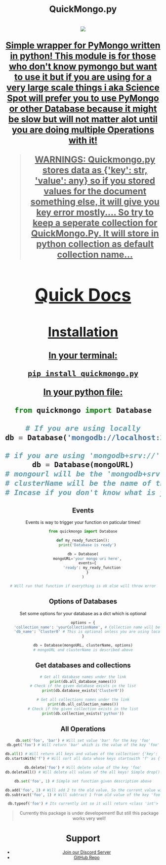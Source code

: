 <div align="center">
  <h1>QuickMongo.py<h1>
  <div>
    <a href=""><img src="https://img.shields.io/discord/736099894963601438?color=7289DA&label=discord"
  </div>
</div>

Simple wrapper for PyMongo written in python! This module is for those who don't know pymongo but want to use it but if you are using for a very large scale things i aka Science Spot will prefer you to use PyMongo or other Database because it might be slow but will not matter alot until you are doing multiple Operations with it!
 
> **WARNINGS:** Quickmongo.py stores data as {'key': str, 'value': any} so if you stored values for the document something else, it will give you key error mostly.... So try to keep a seperate collection for **QuickMongo.Py**. It will store in **python** collection as default collection name...

# Quick Docs

## Installation

**In your terminal:**
```
pip install quickmongo.py
```

**In your python file:**
```py
from quickmongo import Database

# If you are using locally
db = Database('mongodb://localhost:27017/', {'db_name': 'local'})

# if you are using 'mongodb+srv://' uri then you should do something like this
db = Database(mongoURL)
# mongourl will be the 'mongodb+srv://' uri link
# clusterName will be the name of the mongoose cluster. Eg:- Cluster0
# Incase if you don't know what is your clustername you will get an TypeError with available clusters!
```

## Events

Events is way to trigger your function on paticular times!

```py
from quickmongo import Database

def my_ready_function():
    print('Database is ready')

db = Database(
    mongoURL='your mongo uri here',
    events={
        'ready': my_ready_function
    }
)

# Will run that function if everything is ok else will throw error
```

## Options of Databases

Set some options for your database as a dict which is optional

```py
options = {
    'collection_name': 'yourCollectionName', # Collection name will be 'python' as default
    'db_name': 'Cluster0' # This is optional unless you are using localhost you have to set it to local!
}

db = Database(mongoURL, clusterName, options)
# mongoURL and clusterName is described above
```

## Get databases and collections

```py
# Get all database names under the link
print(db.all_database_names())
# Check if the given database exists in the list
print(db.database_exists('Cluster0'))

# Get all collections names under the link
print(db.all_collection_names())
# Check if the given collection exists in the list
print(db.collection_exists('python'))
```

## All Operations

```py
db.set('foo', 'bar') # Will set value 'bar' for the key 'foo'
db.get('foo') # Will return 'bar' which is the value of the key 'foo'

db.all() # Will return all keys and values of the collection! {'key': 'foo', 'value': 'bar'} as a dict
db.startsWith('f') # Will sort all data whose keys startswith 'f' as {'key': 'foo', 'value': 'bar'}

db.delete('foo') # Will delete value of the key 'foo'
db.deleteAll() # Will delete all values of the all keys! Simple drop() function

db.set('foo', 1) # Simple set function given description above

db.add('foo', 2) # Will add 2 to the old value. So the current value will be 3
db.subtract('foo', 1) # Will subtract 1 from old value of the key 'foo'. So the current value will be 1

db.typeof('foo') # Its currently int so it will return <class 'int'>
```

> Currently this package is under developement! But still this package works very well!

# Support

- [Join our Discord Server](https://discord.gg/FrduEZd)
- [GitHub Repo](https://github.com/Scientific-Guy/quickmongo.py)
